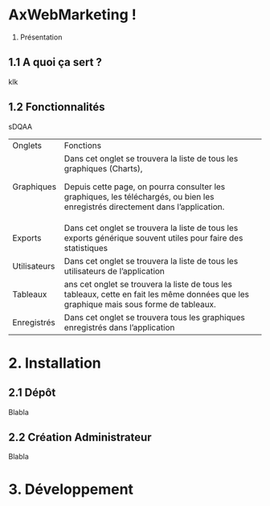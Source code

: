 # AxWebMarketing !

1. Présentation

## 1.1 A quoi ça sert ?
klk
## 1.2 Fonctionnalités


sDQAA
<table>
  <tr>
   <td>Onglets
   </td>
   <td>Fonctions
   </td>
  </tr>
  <tr>
   <td>Graphiques
   </td>
   <td>Dans cet onglet se trouvera la liste de tous les graphiques (Charts), 
<p>
Depuis cette page, on pourra consulter les graphiques, les téléchargés, ou bien les enregistrés directement dans l’application. 
   </td>
  </tr>
  <tr>
   <td>Exports
   </td>
   <td>Dans cet onglet se trouvera la liste de tous les exports générique souvent utiles pour faire des statistiques
   </td>
  </tr>
  <tr>
   <td>Utilisateurs
   </td>
   <td>Dans cet onglet se trouvera la liste de tous les utilisateurs de l’application
   </td>
  </tr>
  <tr>
   <td>Tableaux
   </td>
   <td>ans cet onglet se trouvera la liste de tous les tableaux, cette en fait les même données que les graphique mais sous forme de tableaux. 
   </td>
  </tr>
  <tr>
   <td>Enregistrés
   </td>
   <td>Dans cet onglet se trouvera tous les graphiques enregistrés dans l’application
   </td>
  </tr>
</table>


# 2. Installation


## 2.1 Dépôt

Blabla


## 2.2 Création Administrateur

Blabla


# 3. Développement

